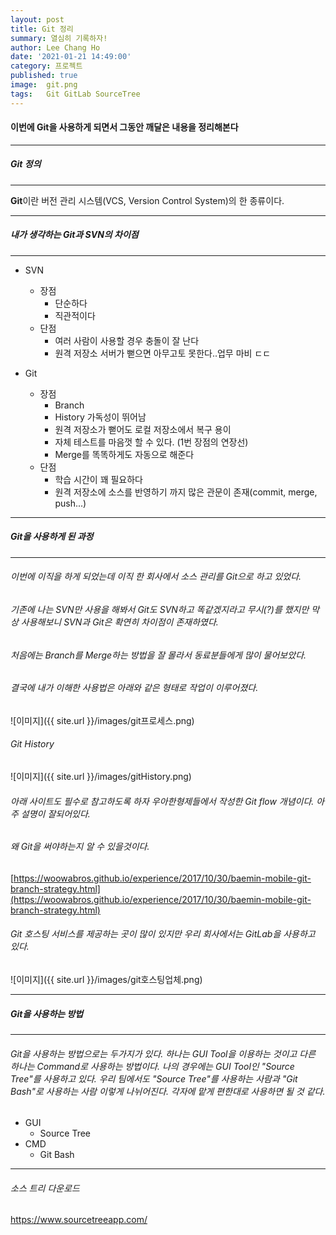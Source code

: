 ```yaml
---
layout: post
title: Git 정리
summary: 열심히 기록하자!
author: Lee Chang Ho
date: '2021-01-21 14:49:00'
category: 프로젝트
published: true
image:  git.png
tags:   Git GitLab SourceTree
---
```


#### 이번에 Git을 사용하게 되면서 그동안 깨달은 내용을 정리해본다
 ---
##### Git 정의
 ---
 **Git**이란 버전 관리 시스템(VCS, Version Control System)의 한 종류이다.
 
---
##### 내가 생각하는 Git과 SVN의 차이점
---

- SVN
	- 장점
		- 단순하다
		- 직관적이다
	- 단점
		- 여러 사람이 사용할 경우 충돌이 잘 난다
		- 원격 저장소 서버가 뻗으면 아무고토 못한다..업무 마비 ㄷㄷ

- Git
	- 장점
		- Branch
		- History 가독성이 뛰어남
		- 원격 저장소가 뻗어도 로컬 저장소에서 복구 용이
		- 자체 테스트를 마음껏 할 수 있다. (1번 장점의 연장선)
		- Merge를 똑똑하게도 자동으로 해준다
	- 단점
		- 학습 시간이 꽤 필요하다
		- 원격 저장소에 소스를 반영하기 까지 많은 관문이 존재(commit, merge, push...)

---
##### Git을 사용하게 된 과정
---
###### 이번에 이직을 하게 되었는데 이직 한 회사에서 소스 관리를 Git으로 하고 있었다.   
###### 기존에 나는 SVN만 사용을 해봐서 Git도 SVN하고 똑같겠지라고 무시(?)를 했지만 막상 사용해보니 SVN과 Git은 확연히 차이점이 존재하였다.   
###### 처음에는 Branch를 Merge하는 방법을 잘 몰라서 동료분들에게 많이 물어보았다.   
###### 결국에 내가 이해한 사용법은 아래와 같은 형태로 작업이 이루어졌다.   
![이미지]({{ site.url }}/images/git프로세스.png)
###### Git History  
![이미지]({{ site.url }}/images/gitHistory.png)

###### 아래 사이트도 필수로 참고하도록 하자 우아한형제들에서 작성한 Git flow 개념이다. 아주 설명이 잘되어있다.   
###### 왜 Git을 써야하는지 알 수 있을것이다.
[https://woowabros.github.io/experience/2017/10/30/baemin-mobile-git-branch-strategy.html](https://woowabros.github.io/experience/2017/10/30/baemin-mobile-git-branch-strategy.html)

###### Git 호스팅 서비스를 제공하는 곳이 많이 있지만 우리 회사에서는 GitLab을 사용하고 있다.  
![이미지]({{ site.url }}/images/git호스팅업체.png)

---
##### Git을 사용하는 방법
---
###### Git을 사용하는 방법으로는 두가지가 있다. 하나는 GUI Tool을 이용하는 것이고 다른 하나는 Command로 사용하는 방법이다. 나의 경우에는 GUI Tool인 "Source Tree"를 사용하고 있다. 우리 팀에서도 "Source Tree"를 사용하는 사람과 "Git Bash"로 사용하는 사람 이렇게 나뉘어진다. 각자에 맡게 편한대로 사용하면 될 것 같다.   

- GUI
	- Source Tree
- CMD
	- Git Bash


---
###### 소스 트리 다운로드
https://www.sourcetreeapp.com/
<!--stackedit_data:
eyJoaXN0b3J5IjpbLTE1NjQzMDAwNTgsNzkzMzgzOTcsLTE4OD
c5ODYwNCwtMjk3MjA3NjcxLC0xNDY3NjUwMDc0LC0xOTMyODM3
NjA4LDY5NjU3MjUxXX0=
-->
